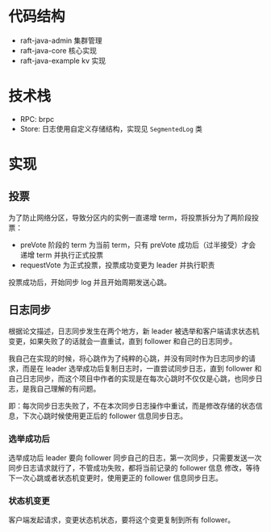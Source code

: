 # 代码结构

- raft-java-admin 集群管理
- raft-java-core 核心实现
- raft-java-example kv 实现

# 技术栈

- RPC: brpc
- Store: 日志使用自定义存储结构，实现见 `SegmentedLog` 类

# 实现

## 投票

为了防止网络分区，导致分区内的实例一直递增 term，将投票拆分为了两阶段投票：

- preVote 阶段的 term 为当前 term，只有 preVote 成功后（过半接受）才会递增 term 并执行正式投票
- requestVote 为正式投票，投票成功变更为 leader 并执行职责

投票成功后，开始同步 log 并且开始周期发送心跳。

## 日志同步

根据论文描述，日志同步发生在两个地方，新 leader 被选举和客户端请求状态机变更，如果失败了的话就会一直重试，直到 follower 和自己的日志同步。

我自己在实现的时候，将心跳作为了纯粹的心跳，并没有同时作为日志同步的请求，而是在 leader 选举成功后复制日志时，一直尝试同步日志，直到 
follower 和自己日志同步，而这个项目中作者的实现是在每次心跳时不仅仅是心跳，也同步日志，是我自己理解的有问题。

即：每次同步日志失败了，不在本次同步日志操作中重试，而是修改存储的状态信息，下次心跳时候使用更正后的 follower 信息同步日志。

### 选举成功后

选举成功后 leader 要向 follower 同步自己的日志，第一次同步，只需要发送一次同步日志请求就行了，不管成功失败，都将当前记录的 follower 信息
修改，等待下一次心跳或者状态机变更时，使用更正的 follower 信息同步日志。

### 状态机变更

客户端发起请求，变更状态机状态，要将这个变更复制到所有 follower。
